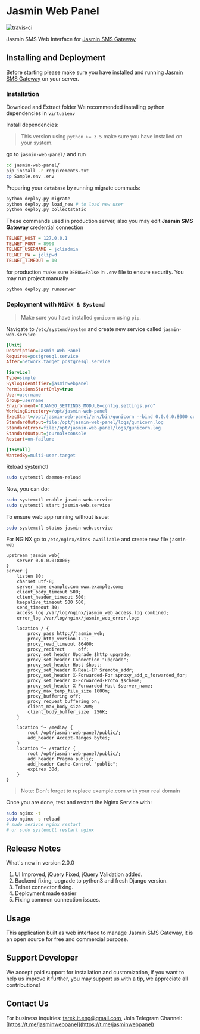 # Jasmin Web Panel
<p>
	<a href="https://travis-ci.org/101t/jasmin-web-panel"><img src="https://travis-ci.org/101t/jasmin-web-panel.svg?branch=master" alt="travis-ci"></a>
</p>

Jasmin SMS Web Interface for [Jasmin SMS Gateway](https://github.com/jookies/jasmin)

## Installing and Deployment

Before starting please make sure you have installed and running [Jasmin SMS Gateway](http://docs.jasminsms.com/en/latest/installation/index.html) on your server.

### Installation

Download and Extract folder We recommended installing python dependencies in `virtualenv`

Install dependencies:

> This version using `python >= 3.5` make sure you have installed on your system.

go to `jasmin-web-panel/` and run

```sh
cd jasmin-web-panel/
pip install -r requirements.txt
cp Sample.env .env
```
Preparing your `database` by running migrate commads:
```sh
python deploy.py migrate
python deploy.py load_new # to load new user
python deploy.py collectstatic
```
These commands used in production server, also you may edit **Jasmin SMS Gateway** credential connection
```ini
TELNET_HOST = 127.0.0.1
TELNET_PORT = 8990
TELNET_USERNAME = jcliadmin
TELNET_PW = jclipwd
TELNET_TIMEOUT = 10
```
for production make sure `DEBUG=False` in `.env` file to ensure security.
You may run project manually
```sh
python deploy.py runserver
```

### Deployment with `NGiNX & Systemd`

> Make sure you have installed `gunicorn` using `pip`.

Navigate to `/etc/systemd/system` and create new service called `jasmin-web.service`

```ini
[Unit]
Description=Jasmin Web Panel
Requires=postgresql.service
After=network.target postgresql.service

[Service]
Type=simple
SyslogIdentifier=jasminwebpanel
PermissionsStartOnly=true
User=username
Group=username
Environment="DJANGO_SETTINGS_MODULE=config.settings.pro"
WorkingDirectory=/opt/jasmin-web-panel
ExecStart=/opt/jasmin-web-panel/env/bin/gunicorn --bind 0.0.0.0:8000 config.wsgi -w 3 --timeout=120 --log-level=error
StandardOutput=file:/opt/jasmin-web-panel/logs/gunicorn.log
StandardError=file:/opt/jasmin-web-panel/logs/gunicorn.log
StandardOutput=journal+console
Restart=on-failure

[Install]
WantedBy=multi-user.target
```
Reload systemctl

```sh
sudo systemctl daemon-reload
```
Now, you can do:
```sh
sudo systemctl enable jasmin-web.service
sudo systemctl start jasmin-web.service
```
To ensure web app running without issue:
```sh
sudo systemctl status jasmin-web.service
```
For NGiNX go to `/etc/nginx/sites-availiable` and create new file `jasmin-web`

```nginx
upstream jasmin_web{
    server 0.0.0.0:8000;
}
server {
    listen 80;
    charset utf-8;
    server_name example.com www.example.com;
    client_body_timeout 500;
    client_header_timeout 500;
    keepalive_timeout 500 500;
    send_timeout 30;
    access_log /var/log/nginx/jasmin_web_access.log combined;
    error_log /var/log/nginx/jasmin_web_error.log;

    location / {
        proxy_pass http://jasmin_web;
        proxy_http_version 1.1;
        proxy_read_timeout 86400;
        proxy_redirect     off;
        proxy_set_header Upgrade $http_upgrade;
        proxy_set_header Connection "upgrade";
        proxy_set_header Host $host;
        proxy_set_header X-Real-IP $remote_addr;
        proxy_set_header X-Forwarded-For $proxy_add_x_forwarded_for;
        proxy_set_header X-Forwarded-Proto $scheme;
        proxy_set_header X-Forwarded-Host $server_name;
        proxy_max_temp_file_size 1600m;
        proxy_buffering off;
        proxy_request_buffering on;
        client_max_body_size 20M;
        client_body_buffer_size  256K;
    }

    location ^~ /media/ {
        root /opt/jasmin-web-panel/public/;
        add_header Accept-Ranges bytes;
    }
    location ^~ /static/ {
        root /opt/jasmin-web-panel/public/;
        add_header Pragma public;
        add_header Cache-Control "public";
        expires 30d;
    }
}
```
> Note: Don't forget to replace example.com with your real domain

Once you are done, test and restart the Nginx Service with:
```sh
sudo nginx -t
sudo nginx -s reload 
# sudo serivce nginx restart 
# or sudo systemctl restart nginx
```

## Release Notes

What's new in version 2.0.0
1. UI Improved, jQuery Fixed, jQuery Validation added.
2. Backend fixing, upgrade to python3 and fresh Django version.
3. Telnet connector fixing.
4. Deployment made easier
5. Fixing common connection issues.

## Usage

This application built as web interface to manage Jasmin SMS Gateway, it is an open source for free and commercial purpose.

## Support Developer

We accept paid support for installation and customization, if you want to help us improve it further, you may support us with a tip, we appreciate all contributions!

## Contact Us

For business inquiries: tarek.it.eng@gmail.com, Join Telegram Channel: [https://t.me/jasminwebpanel](https://t.me/jasminwebpanel)